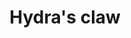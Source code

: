 ---
layout: item
title: Hydra's claw
item-id: 22966
datatable: true
id: 22966
name: "Hydra's claw"
members: true
lowalch: 60000
highalch: 90000
examine: "The claw of a ferocious hydra."
monsters:
  - id: 8615
    name: "Alchemical Hydra"
    members: true
    combat_level: 426
    wiki_url: "https://oldschool.runescape.wiki/w/Alchemical_Hydra#Five_heads"
    drops:
      - quantity: "1"
        rarity: 0.000999000999000999
        drop_requirements: null
---